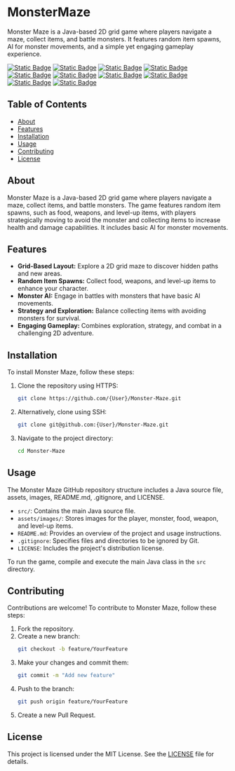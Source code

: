 # MonsterMaze
Monster Maze is a Java-based 2D grid game where players navigate a maze, collect items, and battle monsters. It features random item spawns, AI for monster movements, and a simple yet engaging gameplay experience.

[![Static Badge](https://img.shields.io/badge/javax.swing.*-green)](https://mvnrepository.com/artifact/javax.swing.*)
[![Static Badge](https://img.shields.io/badge/java.awt.*-orange)](https://mvnrepository.com/artifact/java.awt.*)
[![Static Badge](https://img.shields.io/badge/java.awt.event.*-red)](https://mvnrepository.com/artifact/java.awt.event.*)
[![Static Badge](https://img.shields.io/badge/java.sql.Time-yellow)](https://mvnrepository.com/artifact/java.sql.Time)
[![Static Badge](https://img.shields.io/badge/java.util.ArrayList-blue)](https://mvnrepository.com/artifact/java.util.ArrayList)
[![Static Badge](https://img.shields.io/badge/java.util.Random-red)](https://mvnrepository.com/artifact/java.util.Random)
[![Static Badge](https://img.shields.io/badge/java.util.TimerTask-blue)](https://mvnrepository.com/artifact/java.util.TimerTask)
[![Static Badge](https://img.shields.io/badge/java.util.Iterator-black)](https://mvnrepository.com/artifact/java.util.Iterator)
[![Static Badge](https://img.shields.io/badge/javax.swing.JPanel-black)](https://mvnrepository.com/artifact/javax.swing.JPanel)
[![Static Badge](https://img.shields.io/badge/javax.swing.Timer-blue)](https://mvnrepository.com/artifact/javax.swing.Timer)


## Table of Contents

- [About](#about)
- [Features](#features)
- [Installation](#installation)
- [Usage](#usage)
- [Contributing](#contributing)
- [License](#license)

## About

Monster Maze is a Java-based 2D grid game where players navigate a maze, collect items, and battle monsters. The game features random item spawns, such as food, weapons, and level-up items, with players strategically moving to avoid the monster and collecting items to increase health and damage capabilities. It includes basic AI for monster movements.

## Features

- **Grid-Based Layout:** Explore a 2D grid maze to discover hidden paths and new areas.
- **Random Item Spawns:** Collect food, weapons, and level-up items to enhance your character.
- **Monster AI:** Engage in battles with monsters that have basic AI movements.
- **Strategy and Exploration:** Balance collecting items with avoiding monsters for survival.
- **Engaging Gameplay:** Combines exploration, strategy, and combat in a challenging 2D adventure.

## Installation

To install Monster Maze, follow these steps:

1. Clone the repository using HTTPS:
   ```bash
   git clone https://github.com/{User}/Monster-Maze.git
   ```
2. Alternatively, clone using SSH:
   ```bash
   git clone git@github.com:{User}/Monster-Maze.git
   ```
3. Navigate to the project directory:
   ```bash
   cd Monster-Maze
   ```

## Usage

The Monster Maze GitHub repository structure includes a Java source file, assets, images, README.md, .gitignore, and LICENSE. 

- `src/`: Contains the main Java source file.
- `assets/images/`: Stores images for the player, monster, food, weapon, and level-up items.
- `README.md`: Provides an overview of the project and usage instructions.
- `.gitignore`: Specifies files and directories to be ignored by Git.
- `LICENSE`: Includes the project's distribution license.

To run the game, compile and execute the main Java class in the `src` directory.

## Contributing

Contributions are welcome! To contribute to Monster Maze, follow these steps:

1. Fork the repository.
2. Create a new branch:
   ```bash
   git checkout -b feature/YourFeature
   ```
3. Make your changes and commit them:
   ```bash
   git commit -m "Add new feature"
   ```
4. Push to the branch:
   ```bash
   git push origin feature/YourFeature
   ```
5. Create a new Pull Request.

## License

This project is licensed under the MIT License. See the [LICENSE](LICENSE) file for details.
